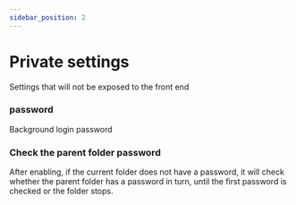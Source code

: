 ```yaml
---
sidebar_position: 2
---
```


# Private settings
Settings that will not be exposed to the front end
### password
Background login password
### Check the parent folder password
After enabling, if the current folder does not have a password, it will check whether the parent folder has a password in turn, until the first password is checked or the folder stops.

